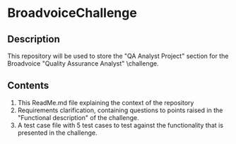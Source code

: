 # BroadvoiceChallenge

## Description 
This repository will be used to store the "QA Analyst Project" section for the 
Broadvoice "Quality Assurance Analyst" \challenge.

## Contents
1. This ReadMe.md file explaining the context of the repository
2. Requirements clarification, containing questions to points raised in the "Functional description" of the challenge.
3. A test case file with 5 test cases to test against the functionality that is presented in the challenge. 
